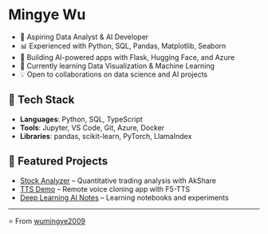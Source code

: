 # Mingye Wu

- 🎯 Aspiring Data Analyst & AI Developer  
- 📊 Experienced with Python, SQL, Pandas, Matplotlib, Seaborn  
- 🤖 Building AI-powered apps with Flask, Hugging Face, and Azure  
- 🌱 Currently learning Data Visualization & Machine Learning  
- 💡 Open to collaborations on data science and AI projects  

## 🔧 Tech Stack
- **Languages**: Python, SQL, TypeScript  
- **Tools**: Jupyter, VS Code, Git, Azure, Docker  
- **Libraries**: pandas, scikit-learn, PyTorch, LlamaIndex  

## 📌 Featured Projects
- [Stock Analyzer](https://github.com/wumingye2009/Stock_Analyzer) – Quantitative trading analysis with AkShare  
- [TTS Demo](https://github.com/wumingye2009/tts_demo) – Remote voice cloning app with F5-TTS  
- [Deep Learning AI Notes](https://github.com/wumingye2009/DeepLearing.ai) – Learning notebooks and experiments  

---
⭐️ From [wumingye2009](https://github.com/wumingye2009)

